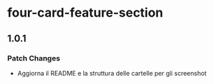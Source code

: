 # four-card-feature-section

## 1.0.1

### Patch Changes

- Aggiorna il README e la struttura delle cartelle per gli screenshot
